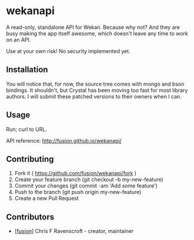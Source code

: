 # wekanapi

A read-only, standalone API for Wekan. Because why not? And they are busy making the app itself awesome, which doesn't leave any time to work on an API.

Use at your own risk! No security implemented yet.

## Installation

You will notice that, for now, the source tree comes with mongo and bson bindings. It shouldn't, but Crystal has been moving too fast for most library authors. I will submit these patched versions to their owners when I can.

## Usage

Run; curl to URL.

API reference: http://fusion.github.io/wekanapi/

## Contributing

1. Fork it ( https://github.com/fusion/wekanapi/fork )
2. Create your feature branch (git checkout -b my-new-feature)
3. Commit your changes (git commit -am 'Add some feature')
4. Push to the branch (git push origin my-new-feature)
5. Create a new Pull Request

## Contributors

- [[fusion]](https://github.com/fusion) Chris F Ravenscroft - creator, maintainer
